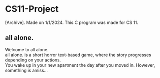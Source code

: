 # CS11-Project
[Archive]. Made on 1/1/2024. This C program was made for CS 11.

## all alone.
Welcome to all alone.<br>
all alone. is a short horror text-based game, where the story progresses depending on your actions.<br>
You wake up in your new apartment the day after you moved in. However, something is amiss...
